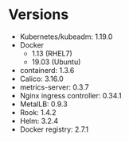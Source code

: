 # Versions

* Kubernetes/kubeadm: 1.19.0
* Docker
    * 1.13 (RHEL7)
    * 19.03 (Ubuntu)
* containerd: 1.3.6
* Calico: 3.16.0
* metrics-server: 0.3.7 
* Nginx ingress controller: 0.34.1
* MetalLB: 0.9.3
* Rook: 1.4.2
* Helm: 3.2.4
* Docker registry: 2.7.1
